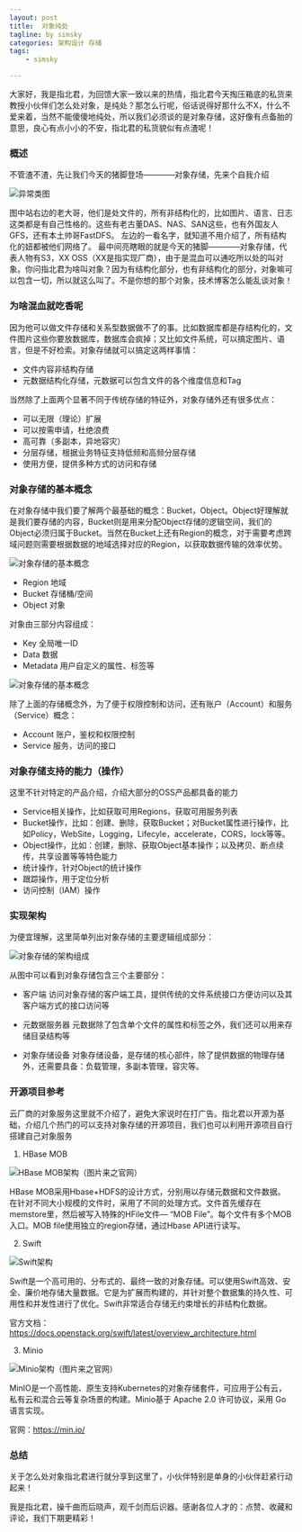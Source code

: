 ```yaml
---
layout: post
title:  对象纯处
tagline: by simsky
categories: 架构设计 存储
tags: 
    - simsky

---
```


大家好，我是指北君，为回馈大家一致以来的热情，指北君今天掏压箱底的私货来教授小伙伴们怎么处对象，是纯处？那怎么行呢，俗话说得好那什么不X，什么不爱来着，当然不能傻傻地纯处，所以我们必须谈的是对象存储，这好像有点备胎的意思，良心有点小小的不安，指北君的私货貌似有点渣呢！

<!--more-->

### 概述
不管渣不渣，先让我们今天的猪脚登场————对象存储，先来个自我介绍

![异常类图](/assets/images/2021/simsky/architect-oss-1.png)

图中站右边的老大哥，他们是处文件的，所有非结构化的，比如图片、语言、日志这类都是有自己性格的。这些有老古董DAS、NAS、SAN这些，也有外国友人GFS，还有本土帅哥FastDFS。
左边的一看名字，就知道不用介绍了，所有结构化的妞都被他们网络了。
最中间亮瞎眼的就是今天的猪脚————对象存储，代表人物有S3，XX OSS（XX是指实现厂商），由于是混血可以通吃所以处的叫对象。你问指北君为啥叫对象？因为有结构化部分，也有非结构化的部分，对象嘛可以包含一切，所以就这么叫了。不是你想的那个对象，技术博客怎么能乱谈对象！

### 为啥混血就吃香呢
因为他可以做文件存储和关系型数据做不了的事。比如数据库都是存结构化的，文件图片这些你要放数据库，数据库会疯掉；又比如文件系统，可以搞定图片、语言，但是不好检索。对象存储就可以搞定这两样事情：
+ 文件内容非结构存储
+ 元数据结构化存储，元数据可以包含文件的各个维度信息和Tag

当然除了上面两个显著不同于传统存储的特征外，对象存储外还有很多优点：
+ 可以无限（理论）扩展
+ 可以按需申请，杜绝浪费
+ 高可靠（多副本，异地容灾）
+ 分层存储，根据业务特征支持低频和高频分层存储
+ 使用方便，提供多种方式的访问和存储


### 对象存储的基本概念
在对象存储中我们要了解两个最基础的概念：Bucket，Object。Object好理解就是我们要存储的内容，Bucket则是用来分配Object存储的逻辑空间，我们的Object必须归属于Bucket。当然在Bucket上还有Region的概念，对于需要考虑跨域问题则需要根据数据的地域选择对应的Region，以获取数据传输的效率优势。

![对象存储的基本概念](/assets/images/2021/simsky/architect-oss-2.png)

+ Region 地域
+ Bucket 存储桶/空间
+ Object 对象

对象由三部分内容组成：
+ Key 全局唯一ID
+ Data 数据
+ Metadata 用户自定义的属性、标签等

![对象存储的基本概念](/assets/images/2021/simsky/architect-oss-3.png)


除了上面的存储概念外，为了便于权限控制和访问，还有账户（Account）和服务（Service）概念：
+ Account 账户，鉴权和权限控制
+ Service 服务，访问的接口

### 对象存储支持的能力（操作）
这里不针对特定的产品介绍，介绍大部分的OSS产品都具备的能力
+ Service相关操作，比如获取可用Regions，获取可用服务列表
+ Bucket操作，比如：创建、删除，获取Bucket；对Bucket属性进行操作，比如Policy，WebSite，Logging，Lifecyle，accelerate，CORS，lock等等。
+ Object操作，比如：创建，删除、获取Object基本操作；以及拷贝、断点续传，共享设置等等特色能力
+ 统计操作，针对Object的统计操作
+ 跟踪操作，用于定位分析
+ 访问控制（IAM）操作

### 实现架构
为便宜理解，这里简单列出对象存储的主要逻辑组成部分：

![对象存储的架构组成](/assets/images/2021/simsky/architect-oss-4.png)

从图中可以看到对象存储包含三个主要部分：
+ 客户端
访问对象存储的客户端工具，提供传统的文件系统接口方便访问以及其客户端方式的接口访问等

+ 元数据服务器
元数据除了包含单个文件的属性和标签之外，我们还可以用来存储目录结构等

+ 对象存储设备
对象存储设备，是存储的核心部件，除了提供数据的物理存储外，还需要具备：负载管理，多副本管理，容灾等。

### 开源项目参考
云厂商的对象服务这里就不介绍了，避免大家说时在打广告。指北君以开源为基础，介绍几个热门的可以支持对象存储的开源项目，我们也可以利用开源项目自行搭建自己对象服务
1. HBase MOB

![HBase MOB架构（图片来之官网）](/assets/images/2021/simsky/architect-oss-5.png)

HBase MOB采用Hbase+HDFS的设计方式，分别用以存储元数据和文件数据。在针对不同大小规模的文件时，采用了不同的处理方式。文件首先缓存在memstore里，然后被写入特殊的HFile文件— “MOB File”。每个文件有多个MOB入口。MOB file使用独立的region存储，通过Hbase API进行读写。


2. Swift

![Swift架构](/assets/images/2021/simsky/architect-oss-6.png)

Swift是一个高可用的、分布式的、最终一致的对象存储。可以使用Swift高效、安全、廉价地存储大量数据。它是为扩展而构建的，并针对整个数据集的持久性、可用性和并发性进行了优化。Swift非常适合存储无约束增长的非结构化数据。

官方文档：https://docs.openstack.org/swift/latest/overview_architecture.html

3. Minio

![Minio架构（图片来之官网）](/assets/images/2021/simsky/architect-oss-7.png)

MinIO是一个高性能、原生支持Kubernetes的对象存储套件，可应用于公有云，私有云和混合云等复杂场景的构建。Minio基于 Apache 2.0 许可协议，采用 Go语言实现。

官网：https://min.io/

### 总结

关于怎么处对象指北君进行就分享到这里了，小伙伴特别是单身的小伙伴赶紧行动起来！

我是指北君，操千曲而后晓声，观千剑而后识器。感谢各位人才的：点赞、收藏和评论，我们下期更精彩！

